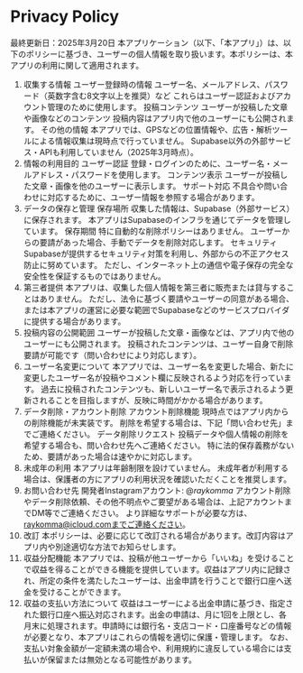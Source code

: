 <html>
<head><meta charset="UTF-8"><title>Privacy Policy</title></head>
<body>
  <h1>Privacy Policy</h1>
  <p>

最終更新日：2025年3月20日
本アプリケーション（以下、「本アプリ」）は、以下のポリシーに基づき、ユーザーの個人情報を取り扱います。本ポリシーは、本アプリの利用に関して適用されます。

1. 収集する情報
ユーザー登録時の情報
ユーザー名、メールアドレス、パスワード（英数字含む8文字以上を推奨）など
これらはユーザー認証およびアカウント管理のために使用します。
投稿コンテンツ
ユーザーが投稿した文章や画像などのコンテンツ
投稿内容はアプリ内で他のユーザーにも公開されます。
その他の情報
本アプリでは、GPSなどの位置情報や、広告・解析ツールによる情報収集は現時点で行っていません。
Supabase以外の外部サービス・APIも利用していません（2025年3月時点）。
2. 情報の利用目的
ユーザー認証
登録・ログインのために、ユーザー名・メールアドレス・パスワードを使用します。
コンテンツ表示
ユーザーが投稿した文章・画像を他のユーザーに表示します。
サポート対応
不具合や問い合わせに対応するために、ユーザー情報を参照する場合があります。
3. データの保存と管理
保存場所
収集した情報は、Supabase（外部サービス）に保存されます。
本アプリはSupabaseのインフラを通じてデータを管理しています。
保存期間
特に自動的な削除ポリシーはありません。
ユーザーからの要請があった場合、手動でデータを削除対応します。
セキュリティ
Supabaseが提供するセキュリティ対策を利用し、外部からの不正アクセス防止に努めています。
ただし、インターネット上の通信や電子保存の完全な安全性を保証するものではありません。
4. 第三者提供
本アプリは、収集した個人情報を第三者に販売または貸与することはありません。
ただし、法令に基づく要請やユーザーの同意がある場合、または本アプリの運営に必要な範囲でSupabaseなどのサービスプロバイダに提供する場合があります。
5. 投稿内容の公開範囲
ユーザーが投稿した文章・画像などは、アプリ内で他のユーザーにも公開されます。
投稿されたコンテンツは、ユーザー自身で削除要請が可能です（問い合わせにより対応します）。
6. ユーザー名変更について
本アプリでは、ユーザー名を変更した場合、新たに変更したユーザー名が投稿やコメント欄に反映されるよう対応を行っています。
過去に投稿されたコンテンツも、新しいユーザー名で表示されるよう更新されることを目指しますが、反映に時間がかかる場合があります。
7. データ削除・アカウント削除
アカウント削除機能
現時点ではアプリ内からの削除機能が未実装です。
削除を希望する場合は、下記「問い合わせ先」までご連絡ください。
データ削除リクエスト
投稿データや個人情報の削除を希望する場合も、問い合わせ先へご連絡ください。
特に法的保存義務がないため、要請があった場合は速やかに対応します。
8. 未成年の利用
本アプリは年齢制限を設けていません。
未成年者が利用する場合は、保護者の方にアプリの利用状況を確認いただくことを推奨します。
9. お問い合わせ先
開発者Instagramアカウント: @_raykomma_
アカウント削除やデータ削除依頼、その他不明点やご要望がある場合は、上記アカウントまでDM等でご連絡ください。
より詳細なサポートが必要な方は、raykomma@icloud.comまでご連絡ください。
10. 改訂
本ポリシーは、必要に応じて改訂される場合があります。改訂内容はアプリ内や別途適切な方法でお知らせします。
11. 収益分配機能
本アプリでは、投稿が他ユーザーから「いいね」を受けることで収益を得ることができる機能を提供しています。収益はアプリ内に記録され、所定の条件を満たしたユーザーは、出金申請を行うことで銀行口座へ送金を受けることができます。
12. 収益の支払い方法について
収益はユーザーによる出金申請に基づき、指定された銀行口座へ振込対応されます。出金の申請は、月に1回を上限とし、各月末に処理されます。申請時には銀行名・支店コード・口座番号などの情報が必要となり、本アプリはこれらの情報を適切に保護・管理します。
なお、支払い対象金額が一定額未満の場合や、利用規約に違反している場合には支払いが保留または無効となる可能性があります。

</p>
</body>
</html>
